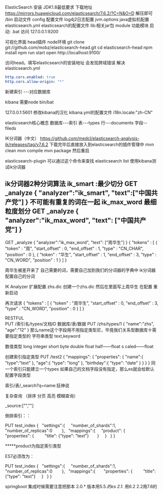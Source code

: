 ElasticSearch 安装 
JDK1.8最低要求 
下载地址
https://mirrors.huaweicloud.com/elasticsearch/7.6.2/?C=N&O=D
解压即可
/bin 启动文件
config 配置文件
 log4j2日志配置
 jvm.options java虚拟机配置
 elasticsearch.yml elasticsearch的配置文件
lib:相关jar包
module 功能模块
启动: .bat
访问 127.0.0.1:9200

可视化界面 head插件
node环境
git clone git://github.com/mobz/elasticsearch-head.git
cd elasticsearch-head
npm install
npm run start
open http://localhost:9100/

访问head。填写elasticsearch的安装地址
会发现跨域错误
解决
elasticsearch.yml
```yaml
http.cors.enabled: true
http.cors.allow-origin: "*"
```

新建索引  ---对应数据库

kibana 
需要node
bin/bat

127.0.0.1:5601
修改kibana的汉化
kibana.yml的配置文件 i18n.locale:"zh-CN"





elasticsearch核心概念
数据库---索引
表---types
行---documents
字段-- fileds



IK分词器（中文）
https://github.com/medcl/elasticsearch-analysis-ik/releases/tag/v7.6.2
下载完毕后直接放入到elasticsearch的插件管理中
mvn clean
mvn compile
mvn package
然后重启

elasticsearch-plugin 可以通过这个命令来查找 elasticsearch list
使用kibana测试ik分词器

ik分词器2种分词算法
ik_smart :最少切分
GET _analyze
{
  "analyzer":"ik_smart",
  "text":["中国共产党"]
}
不可能有重复的词在一起
ik_max_word 最细粒度划分
GET _analyze
{
  "analyzer":"ik_max_word",
  "text": ["中国共产党"]
}
---------------------------------------
GET _analyze
{
  "analyzer":"ik_max_word",
  "text": ["周华生"]
}
{
  "tokens" : [
    {
      "token" : "周",
      "start_offset" : 0,
      "end_offset" : 1,
      "type" : "CN_CHAR",
      "position" : 0
    },
    {
      "token" : "华生",
      "start_offset" : 1,
      "end_offset" : 3,
      "type" : "CN_WORD",
      "position" : 1
    }
  ]
}

周华生被差开来了
自己需要的词，需要自己加到我们的分词器的字典中
ik分词器配置自己的分词
<?xml version="1.0" encoding="UTF-8"?>
<!DOCTYPE properties SYSTEM "http://java.sun.com/dtd/properties.dtd">
<properties>
	<comment>IK Analyzer 扩展配置</comment>
	<!--用户可以在这里配置自己的扩展字典 -->
	<entry key="ext_dict">zhs.dic</entry>
	 <!--用户可以在这里配置自己的扩展停止词字典-->
	<entry key="ext_stopwords"></entry>
	<!--用户可以在这里配置远程扩展字典 -->
	<!-- <entry key="remote_ext_dict">words_location</entry> -->
	<!--用户可以在这里配置远程扩展停止词字典-->
	<!-- <entry key="remote_ext_stopwords">words_location</entry> -->
</properties>
 创建一个zhs.dic 然后在里面写上周华生 在配置 重新启动
 
 再次请求
 {
   "tokens" : [
     {
       "token" : "周华生",
       "start_offset" : 0,
       "end_offset" : 3,
       "type" : "CN_WORD",
       "position" : 0
     }
   ]
 }

 
RESTFUL  
PUT /索引名/types/文档ID
数据库/表/数据
PUT /zhs/types/1
{
  "name":"zhs",
  "age":"12"
}
那么name这个字段用不用指定类型尼，毕竟我们关系型数据库十需要指定类型的
字符串类型
text,keyword

数值类型
long integer short byte double float half——float s  caled——float

创建索引指定类型
PUT /test2
{
  "mappings": {
    "properties": {
      "name":{
        "type":"text"
      },
      "age":{
        "type": "long"
      },
      "birthday":{
        "type": "date"
      }
    }
  }
}
同一个索引只能建立一个types
如果自己的文档字段没有指定，那么es就会给默认配置字段类型


索引/表/_search?q=name:狂神说

复杂查询 （排序 分页 高亮 模糊查询）

_source:["",""]


倒排索引：：

PUT test_index
{
  "settings":{
    "number_of_shards":1, 
    "number_of_replicas":0     
  },
  "mappings":{
    "product": {
      "properties": {
        "title": {"type": "text"}
      }
    }
  }
}

*****product为指定索引类型

ES7必须改为：

PUT test_index
{
  "settings":{
    "number_of_shards":1, 
    "number_of_replicas":0     
  },
  "mappings":{
      "properties": {
        "title": {"type": "text"}
    }
  }
}


springboot 集成时候需要注意把那本
2.0.* 版本用5.5.*的es
2.1.* 用6.2
2.2用7.6的